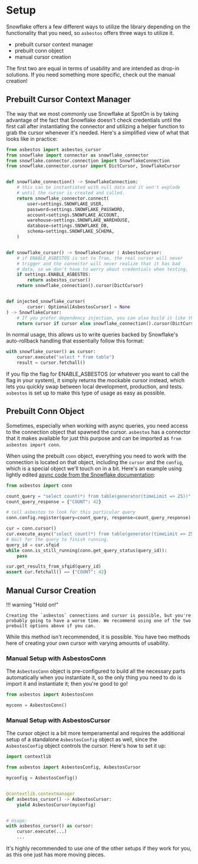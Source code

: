 # Setup

Snowflake offers a few different ways to utilize the library depending on the functionality that you need, so `asbestos` offers three ways to utilize it.

- prebuilt cursor context manager
- prebuilt conn object
- manual cursor creation

The first two are equal in terms of usability and are intended as drop-in solutions. If you need something more specific, check out the manual creation!

## Prebuilt Cursor Context Manager

The way that we most commonly use Snowflake at SpotOn is by taking advantage of the fact that Snowflake doesn't check credentials until the first call after instantiating the connector and utilizing a helper function to grab the cursor whenever it's needed. Here's a simplified view of what that looks like in practice:

```python
from asbestos import asbestos_cursor
from snowflake import connector as snowflake_connector
from snowflake.connector.connection import SnowflakeConnection
from snowflake.connector.cursor import DictCursor, SnowflakeCursor


def snowflake_connection() -> SnowflakeConnection:
    # this can be instantiated with null data and it won't explode
    # until the cursor is created and called.
    return snowflake_connector.connect(
        user=settings.SNOWFLAKE_USER,
        password=settings.SNOWFLAKE_PASSWORD,
        account=settings.SNOWFLAKE_ACCOUNT,
        warehouse=settings.SNOWFLAKE_WAREHOUSE,
        database=settings.SNOWFLAKE_DB,
        schema=settings.SNOWFLAKE_SCHEMA,
    )


def snowflake_cursor() -> SnowflakeCursor | AsbestosCursor:
    # if ENABLE_ASBESTOS is set to True, the real cursor will never
    # trigger and the connector will never realize that it has bad
    # data, so we don't have to worry about credentials when testing.
    if settings.ENABLE_ASBESTOS:
        return asbestos_cursor()
    return snowflake_connection().cursor(DictCursor)


def injected_snowflake_cursor(
        cursor: Optional[AsbestosCursor] = None
) -> SnowflakeCursor:
    # If you prefer dependency injection, you can also build it like this!
    return cursor if cursor else snowflake_connection().cursor(DictCursor)
```

In normal usage, this allows us to write queries backed by Snowflake's auto-rollback handling that essentially follow this format:

```python
with snowflake_cursor() as cursor:
    cursor.execute("select * from table")
    result = cursor.fetchall()
```

If you flip the flag for ENABLE_ASBESTOS (or whatever you want to call the flag in your system), it simply returns the mockable cursor instead, which lets you quickly swap between local development, production, and tests. `asbestos` is set up to make this type of usage as easy as possible.

## Prebuilt Conn Object

Sometimes, especially when working with async queries, you need access to the connection object that spawned the cursor. `asbestos` has a connector that it makes available for just this purpose and can be imported as `from asbestos import conn`.

When using the prebuilt `conn` object, everything you need to work with the connection is located on that object, including the `cursor` and the `config`, which is a special object we'll touch on in a bit. Here's an example using lightly edited [async code from the Snowflake documentation](https://docs.snowflake.com/en/user-guide/python-connector-example.html#checking-the-status-of-a-query):

```python
from asbestos import conn

count_query = "select count(*) from table(generator(timeLimit => 25))"
count_query_response = {"COUNT": 42}

# tell asbestos to look for this particular query
conn.config.register(query=count_query, response=count_query_response)

cur = conn.cursor()
cur.execute_async("select count(*) from table(generator(timeLimit => 25))")
# Wait for the query to finish running.
query_id = cur.sfqid
while conn.is_still_running(conn.get_query_status(query_id)):
    pass

cur.get_results_from_sfqid(query_id)
assert cur.fetchall() == {"COUNT": 42}
```

## Manual Cursor Creation

!!! warning "Hold on!"

    Creating the `asbestos` connections and cursor is possible, but you're probably going to have a worse time. We recommend using one of the two prebuilt options above if you can.

While this method isn't recommended, it is possible. You have two methods here of creating your own cursor with varying amounts of usability.

### Manual Setup with AsbestosConn

The `AsbestosConn` object is pre-configured to build all the necessary parts automatically when you instantiate it, so the only thing you need to do is import it and instantiate it; then you're good to go!

```python
from asbestos import AsbestosConn

myconn = AsbestosConn()
```

### Manual Setup with AsbestosCursor

The cursor object is a bit more temperamental and requires the additional setup of a standalone `AsbestosConfig` object as well, since the `AsbestosConfig` object controls the cursor. Here's how to set it up:

```python
import contextlib

from asbestos import AsbestosConfig, AsbestosCursor

myconfig = AsbestosConfig()


@contextlib.contextmanager
def asbestos_cursor() -> AsbestosCursor:
    yield AsbestosCursor(myconfig)


# Usage:
with asbestos_cursor() as cursor:
    cursor.execute(...)
    ...
```

It's highly recommended to use one of the other setups if they work for you, as this one just has more moving pieces.
